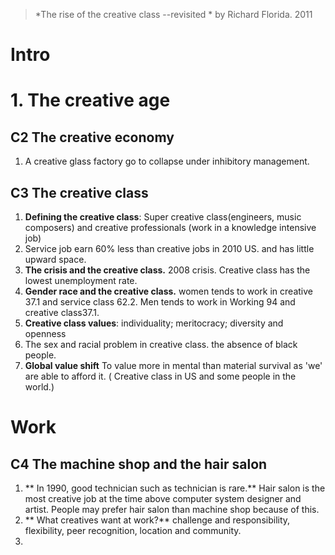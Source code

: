 > *The rise of the creative class --revisited *  by Richard Florida. 2011

# Intro

# 1. The creative age
## C2 The creative economy
1.  A creative glass factory go to collapse under inhibitory management.
## C3 The creative class
1. **Defining the creative class**: Super creative class(engineers, music composers) and creative professionals (work in a knowledge intensive job)
2. Service job earn 60% less than creative jobs in 2010 US. and has little upward space.
3. **The crisis and the creative class.** 2008  crisis. Creative class has the lowest unemployment rate.
4. **Gender race and the creative class.** women tends to work in creative 37.1 and service class 62.2. Men tends to work in Working 94 and creative class37.1.
5. **Creative class values**: individuality; meritocracy; diversity and openness
6. The sex and racial problem in creative class. the absence of black people.
7. **Global value shift** To value more in mental than material survival as 'we' are able to afford it. ( Creative class in US and some people in the world.)

# Work
## C4 The machine shop and the hair salon
1.  ** In 1990, good technician such as technician is rare.** Hair salon is the most creative job at the time above computer system designer and artist. People may prefer hair salon than machine shop because of this. 
2. ** What creatives want at work?** challenge and responsibility, flexibility, peer recognition, location and community.
3.
<!--stackedit_data:
eyJoaXN0b3J5IjpbNTQyNzgyNDYyLDEzNTEyMjMxODQsMzYyNz
ExMDU3LDEwMTE0MjQyMTAsLTIxMTk2OTI5MjMsMTEzMjA0MjE4
MSw2OTY3MzM3MTcsLTExMTMzNjg3MjYsODk3MzQ4NDkwLC0xNj
Y4NjUwMTYwLDk2ODM5MjY5MSwxMzgxMzg1MDgyLC0xMTIwMzQx
LDEzMDkwODkyMzgsMTQ2NDUxODIxLDM3ODE5MzAzNiwtMjA3MT
k2ODIxMV19
-->